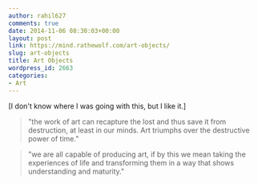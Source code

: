 ```yaml
---
author: rahil627
comments: true
date: 2014-11-06 08:30:03+00:00
layout: post
link: https://mind.rathewolf.com/art-objects/
slug: art-objects
title: Art Objects
wordpress_id: 2663
categories:
- Art
---
```


[I don't know where I was going with this, but I like it.]



<blockquote>"the work of art can recapture the lost and thus save it from destruction, at least in our minds. Art triumphs over the destructive power of time."</blockquote>





<blockquote>"we are all capable of producing art, if by this we mean taking the experiences of life and transforming them in a way that shows understanding and maturity."</blockquote>
